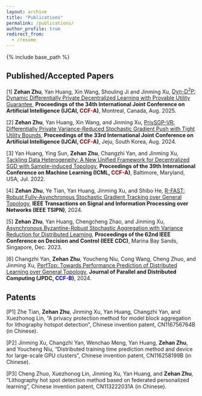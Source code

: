 ```yaml
---
layout: archive
title: "Publications"
permalink: /publications/
author_profile: true
redirect_from:
  - /resume
---
```


{% include base_path %}


## Published/Accepted Papers
[1] **Zehan Zhu**, Yan Huang, Xin Wang, Shouling Ji and Jinming Xu, [Dyn-D<sup>2</sup>P: Dynamic Differentially Private Decentralized Learning with Provable Utility Guarantee](), **Proceedings of the 34th International Joint Conference on Artificial Intelligence (IJCAI, <span style="color:#8B0000">CCF-A</span>)**, Montreal, Canada, Aug. 2025.

[2] **Zehan Zhu**, Yan Huang, Xin Wang, and Jinming Xu, [PrivSGP-VR: Differentially Private Variance-Reduced Stochastic Gradient Push with Tight Utility Bounds](https://www.ijcai.org/proceedings/2024/635), **Proceedings of the 33rd International Joint Conference on Artificial Intelligence (IJCAI, <span style="color:#8B0000">CCF-A</span>)**, Jeju, South Korea, Aug. 2024.

[3] Yan Huang, Ying Sun, **Zehan Zhu**, Changzhi Yan, and Jinming Xu, [Tackling Data Heterogeneity: A New Unified Framework for Decentralized SGD with Sample-induced Topology](https://proceedings.mlr.press/v162/huang22i.html), **Proceedings of the 39th International Conference on Machine Learning (ICML, <span style="color:#8B0000">CCF-A</span>)**, Baltimore, Maryland, USA, Jul. 2022.

[4] **Zehan Zhu**, Ye Tian, Yan Huang, Jinming Xu, and Shibo He, [R-FAST: Robust Fully-Asynchronous Stochastic Gradient Tracking over General Topology](https://ieeexplore.ieee.org/abstract/document/10660468), **IEEE Transactions on Signal and Information Processing over Networks (IEEE TSIPN)**, 2024.

[5] **Zehan Zhu**, Yan Huang, Chengcheng Zhao, and Jinming Xu, [Asynchronous Byzantine-Robust Stochastic Aggregation with Variance Reduction for Distributed Learning](https://ieeexplore.ieee.org/abstract/document/10383346), **Proceedings of the 62nd IEEE Conference on Decision and Control (IEEE CDC)**, Marina Bay Sands, Singapore, Dec. 2023.

[6] Changzhi Yan, **Zehan Zhu**, Youcheng Niu, Cong Wang, Cheng Zhuo, and Jinming Xu, [PerfTop: Towards Performance Prediction of Distributed Learning over General Topology](https://www.sciencedirect.com/science/article/abs/pii/S0743731524000868), **Journal of Parallel and Distributed Computing (JPDC, <span style="color:blue; font-weight:bold">CCF-B</span>)**, 2024.







## Patents

[P1] Zhe Tian, **Zehan Zhu**, Jinming Xu, Yan Huang, Changzhi Yan, and Xuezhonog Lin,  “A privacy protection method for model block aggregation for lithography hotspot detection”, Chinese invention patent, 
CN116756764B (in Chinese).

[P2] Jinming Xu, Changzhi Yan, Wenchao Meng, Yan Huang, **Zehan Zhu**, and Youcheng Niu, “Distributed training time prediction method and device for large-scale GPU clusters”, Chinese invention patent, CN116258199B (in Chinese).

[P3] Cheng Zhuo, Xuezhonog Lin, Jinming Xu, Yan Huang, and **Zehan Zhu**, “Lithography hot spot detection method based on federated personalized learning”, Chinese invention patent, CN113222031A (in Chinese).
